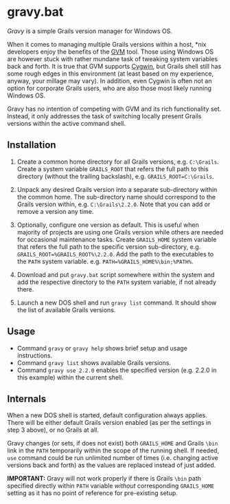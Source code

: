 gravy.bat
=========

_Gravy_ is a simple Grails version manager for Windows OS.

When it comes to managing multiple Grails versions within a host, *nix developers enjoy the benefits of the [GVM](http://gvmtool.net/) tool. Those using Windows OS are however stuck with rather mundane task of tweaking system variables back and forth. It is true that GVM supports [Cygwin](http://cygwin.com/), but Grails shell still has some rough edges in this environment (at least based on my experience, anyway, your millage may vary). In addition, even Cygwin is often not an option for corporate Grails users, who are also those most likely running Windows OS.

Gravy has no intention of competing with GVM and its rich functionality set. Instead, it only addresses the task of switching locally present Grails versions within the active command shell.

Installation
------------

1. Create a common home directory for all Grails versions, e.g. `C:\Grails`. Create a system variable `GRAILS_ROOT` that refers the full path to this directory (without the trailing backslash), e.g. `GRAILS_ROOT=C:\Grails`.

2. Unpack any desired Grails version into a separate sub-directory within the common home. The sub-directory name should correspond to the Grails version within, e.g. `C:\Grails\2.2.0`. Note that you can add or remove a version any time.

3. Optionally, configure one version as default. This is useful when majority of projects are using one Grails version while others are needed for occasional maintenance tasks. Create `GRAILS_HOME` system variable that refers the full path to the specific version sub-directory, e.g. `GRAILS_ROOT=%GRAILS_ROOT%\2.2.0`. Add the path to the executables to the `PATH` system variable. e.g. `PATH=%GRAILS_HOME%\bin;%PATH%`.

4. Download and put `gravy.bat` script somewhere within the system and add the respective directory to the `PATH` system variable, if not already there.

5. Launch a new DOS shell and run `gravy list` command. It should show the list of available Grails versions. 

Usage
-----

* Command `gravy` or `gravy help` shows brief setup and usage instructions.
* Command `gravy list` shows available Grails versions.
* Command `gravy use 2.2.0` enables the specified version (e.g. 2.2.0 in this example) within the current shell.

Internals
---------

When a new DOS shell is started, default configuration always applies. There will be either default Grails version enabled (as per the settings in step 3 above), or no Grails at all. 

Gravy changes (or sets, if does not exist) both `GRAILS_HOME` and Grails `\bin` link in the `PATH` temporarily within the scope of the running shell. If needed, `use` command could be run unlimited number of times (i.e. changing active versions back and forth) as the values are replaced instead of just added. 

**IMPORTANT:** Gravy will not work properly if there is Grails `\bin` path specified directly within `PATH` variable _without_ corresponding `GRAILS_HOME` setting as it has no point of reference for pre-existing setup.
